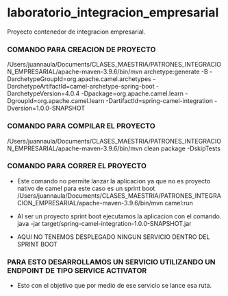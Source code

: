 # laboratorio_integracion_empresarial
Proyecto contenedor de integracion empresarial.
### COMANDO PARA CREACION DE PROYECTO
/Users/juannaula/Documents/CLASES_MAESTRIA/PATRONES_INTEGRACION_EMPRESARIAL/apache-maven-3.9.6/bin/mvn archetype:generate -B -DarchetypeGroupId=org.apache.camel.archetypes -DarchetypeArtifactId=camel-archetype-spring-boot -DarchetypeVersion=4.0.4 -Dpackage=org.apache.camel.learn -DgroupId=org.apache.camel.learn -DartifactId=spring-camel-integration -Dversion=1.0.0-SNAPSHOT

### COMANDO PARA COMPILAR EL PROYECTO
/Users/juannaula/Documents/CLASES_MAESTRIA/PATRONES_INTEGRACION_EMPRESARIAL/apache-maven-3.9.6/bin/mvn clean package -DskipTests

### COMANDO PARA CORRER EL PROYECTO
- Este comando no permite lanzar la aplicacion ya que no es proyecto nativo de camel para este caso es un sprint boot
/Users/juannaula/Documents/CLASES_MAESTRIA/PATRONES_INTEGRACION_EMPRESARIAL/apache-maven-3.9.6/bin/mvn camel:run

- Al ser un proyecto sprint boot ejecutamos la aplicacion con el comando.
    java -jar target/spring-camel-integration-1.0.0-SNAPSHOT.jar
- AQUI NO TENEMOS DESPLEGADO NINGUN SERVICIO DENTRO DEL SPRINT BOOT 
### PARA ESTO DESARROLLAMOS UN SERVICIO UTILIZANDO UN ENDPOINT DE TIPO SERVICE ACTIVATOR
- Esto con el objetivo que por medio de ese servicio se lance esa ruta.
